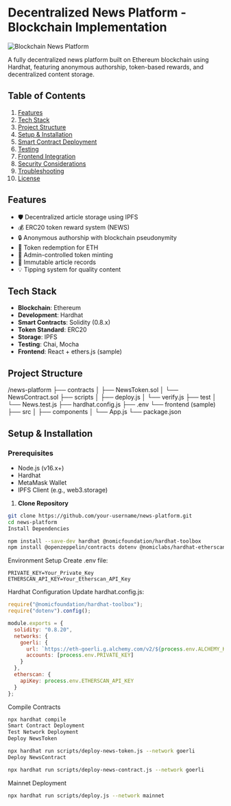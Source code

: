 # Decentralized News Platform - Blockchain Implementation

![Blockchain News Platform](https://imgur.com/example-banner.png)

A fully decentralized news platform built on Ethereum blockchain using Hardhat, featuring anonymous authorship, token-based rewards, and decentralized content storage.

## Table of Contents
1. [Features](#features)
2. [Tech Stack](#tech-stack)
3. [Project Structure](#project-structure)
4. [Setup & Installation](#setup--installation)
5. [Smart Contract Deployment](#smart-contract-deployment)
6. [Testing](#testing)
7. [Frontend Integration](#frontend-integration)
8. [Security Considerations](#security-considerations)
9. [Troubleshooting](#troubleshooting)
10. [License](#license)

## Features
- 🛡️ Decentralized article storage using IPFS
- 💰 ERC20 token reward system (NEWS)
- 🔒 Anonymous authorship with blockchain pseudonymity
- 💸 Token redemption for ETH
- 🔄 Admin-controlled token minting
- 📜 Immutable article records
- 💡 Tipping system for quality content

## Tech Stack
- **Blockchain**: Ethereum
- **Development**: Hardhat
- **Smart Contracts**: Solidity (0.8.x)
- **Token Standard**: ERC20
- **Storage**: IPFS
- **Testing**: Chai, Mocha
- **Frontend**: React + ethers.js (sample)

## Project Structure
/news-platform
├── contracts
│ ├── NewsToken.sol
│ └── NewsContract.sol
├── scripts
│ ├── deploy.js
│ └── verify.js
├── test
│ └── News.test.js
├── hardhat.config.js
├── .env
└── frontend (sample)
├── src
│ ├── components
│ └── App.js
└── package.json

## Setup & Installation

### Prerequisites
- Node.js (v16.x+)
- Hardhat
- MetaMask Wallet
- IPFS Client (e.g., web3.storage)

1. **Clone Repository**
```bash
git clone https://github.com/your-username/news-platform.git
cd news-platform
Install Dependencies
```
```bash
npm install --save-dev hardhat @nomicfoundation/hardhat-toolbox
npm install @openzeppelin/contracts dotenv @nomiclabs/hardhat-etherscan
```
Environment Setup
Create .env file:

```env
PRIVATE_KEY=Your_Private_Key
ETHERSCAN_API_KEY=Your_Etherscan_API_Key
```
Hardhat Configuration
Update hardhat.config.js:

```javascript
require("@nomicfoundation/hardhat-toolbox");
require("dotenv").config();

module.exports = {
  solidity: "0.8.20",
  networks: {
    goerli: {
      url: `https://eth-goerli.g.alchemy.com/v2/${process.env.ALCHEMY_KEY}`,
      accounts: [process.env.PRIVATE_KEY]
    }
  },
  etherscan: {
    apiKey: process.env.ETHERSCAN_API_KEY
  }
};
```
Compile Contracts

```bash
npx hardhat compile
Smart Contract Deployment
Test Network Deployment
Deploy NewsToken
```
```bash
npx hardhat run scripts/deploy-news-token.js --network goerli
Deploy NewsContract
```
```bash
npx hardhat run scripts/deploy-news-contract.js --network goerli
```
Mainnet Deployment
```bash
npx hardhat run scripts/deploy.js --network mainnet
```